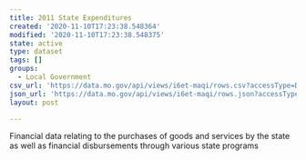 ```yaml
---
title: 2011 State Expenditures
created: '2020-11-10T17:23:38.548364'
modified: '2020-11-10T17:23:38.548375'
state: active
type: dataset
tags: []
groups:
  - Local Government
csv_url: 'https://data.mo.gov/api/views/i6et-maqi/rows.csv?accessType=DOWNLOAD'
json_url: 'https://data.mo.gov/api/views/i6et-maqi/rows.json?accessType=DOWNLOAD'
layout: post

---
```

Financial data relating to the purchases of goods and services by the state as well as financial disbursements through various state programs

